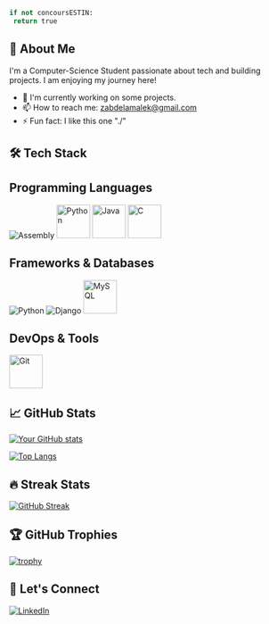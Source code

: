 <!-- ![Bitcoin Coding GIF](https://github.com/user-attachments/assets/fdb356ee-eec9-4ecd-a3c0-62e85173b036) -->
```python
if not concoursESTIN:
 return true
```

## 🚀 About Me
I'm a Computer-Science Student passionate about tech and building projects. I am enjoying my journey here!  


  - 🔭 I'm currently working on some projects. 
  - 📫 How to reach me: zabdelamalek@gmail.com
  - ⚡ Fun fact: I like this one "./"

## 🛠 Tech Stack

## Programming Languages
![Assembly](https://img.shields.io/badge/Assembly-6E4C13?style=for-the-badge&logo=asm&logoColor=white&labelColor=black)
  <img src="https://cdn.jsdelivr.net/gh/devicons/devicon@latest/icons/python/python-original-wordmark.svg" width="60" style="transition: transform 0.3s;" onmouseover="this.style.transform='scale(1.1)'" onmouseout="this.style.transform='scale(1)'" alt="Python">
  <img src="https://cdn.jsdelivr.net/gh/devicons/devicon@latest/icons/java/java-original-wordmark.svg" width="60" style="transition: transform 0.3s;" onmouseover="this.style.transform='scale(1.1)'" onmouseout="this.style.transform='scale(1)'" alt="Java">
  <img src="https://cdn.jsdelivr.net/gh/devicons/devicon@latest/icons/c/c-original.svg" width="60" style="transition: transform 0.3s;" onmouseover="this.style.transform='scale(1.1)'" onmouseout="this.style.transform='scale(1)'" alt="C">

## Frameworks & Databases
![Python](https://img.shields.io/badge/Python-3776AB?style=for-the-badge&logo=python&logoColor=white&labelColor=306998&color=FFD43B)
![Django](https://img.shields.io/badge/Django-092E20?style=for-the-badge&logo=django&logoColor=white&labelColor=0C4B33)
  <img src="https://cdn.jsdelivr.net/gh/devicons/devicon@latest/icons/mysql/mysql-original-wordmark.svg" width="60" style="transition: transform 0.3s;" onmouseover="this.style.transform='scale(1.1)'" onmouseout="this.style.transform='scale(1)'" alt="MySQL">
</div>

## DevOps & Tools
  <img src="https://cdn.jsdelivr.net/gh/devicons/devicon@latest/icons/git/git-original-wordmark.svg" width="60" style="transition: transform 0.3s;" onmouseover="this.style.transform='scale(1.1)'" onmouseout="this.style.transform='scale(1)'" alt="Git">

## 📈 GitHub Stats

[![Your GitHub stats](https://github-readme-stats.vercel.app/api?username=Malekio&show_icons=true&theme=merko)](https://github.com/Malekio)

[![Top Langs](https://github-readme-stats.vercel.app/api/top-langs/?username=Malekio&layout=compact&theme=merko)](https://github.com/Malekio)

## 🔥 Streak Stats

[![GitHub Streak](https://streak-stats.demolab.com/?user=Malekio&theme=merko)](https://git.io/streak-stats)

## 🏆 GitHub Trophies

[![trophy](https://github-profile-trophy.vercel.app/?username=Malekio&theme=merko&row=1)](https://github.com/ryo-ma/github-profile-trophy)

## 🤝 Let's Connect

[![LinkedIn](https://img.shields.io/badge/-LinkedIn-0A66C2?style=flat-square&logo=linkedin&logoColor=white)](https://linkedin.com/in/)
